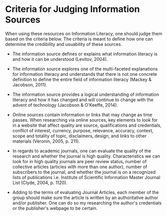 # Criteria for Judging Information Sources #

When using these resources on Information Literacy, one should judge them based on the criteria below. The criteria is meant to define how one can determine the credibility and usuability of these sources.  

* The information source defines or explains what information literacy is and how it can be understood (Levitov, 2004).

* The information source explores one of the multi-faceted explanations for information literacy and understands that there is not one concrete definition to define the entire field of information literacy (Mackey & Jacobson, 2011). 

* The information source provides a logical understanding of information literacy and how it has changed and will continue to change with the advent of technology (Jacobson & O'Keeffe, 2014).

* Online sources contain information or links that may change as time passes. When researching via online sources, key elements to look for in a website that affect quality are source, qualifications and credentials, conflict of interest, currency, purpose, relevance, accuracy, context, scope and totality of topic, disclaimers, design, and links to other materials (Veronin, 2005, p. 211).

* In regards to academic journals, one can evaluate the quality of the research and whether the journal is high quality. Characteristics we can look for in high quality journals are peer review status, number of collective articles (articles with more than one author), number of subscribers to the journal, and whether the journal is on a recognized lists of publications i.e. Institute of Scientific Information Master Journal List (Clyde, 2004, p. 1120).

* Adding to the terms of evaluating Journal Articles, each member of the group should make sure the article is written by an authoritative author and/or publisher. One can do so my researching the author's credentials or the publisher's webpage to be certain. 


